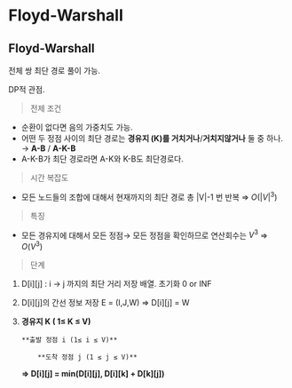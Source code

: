 # Floyd-Warshall

## Floyd-Warshall

전체 쌍 최단 경로 풀이 가능.

DP적 관점.

> 전제 조건

- 순환이 없다면 음의 가중치도 가능.
- 어떤 두 정점 사이의 최단 경로는
**경유지 (K)를 거치거나**/**거치지않거나** 둘 중 하나.
→ **A-B** / **A-K-B**
- A-K-B가 최단 경로라면
A-K와 K-B도 최단경로다.

> 시간 복잡도

- 모든 노드들의 조합에 대해서 현재까지의 최단 경로
총 |V|-1 번 반복 ⇒ $O(|V|^3)$

> 특징

- 모든 경유지에 대해서 모든 정점→ 모든 정점을 확인하므로 연산회수는 $V^3$ ⇒ $O(V^3)$

> 단계

1. D[i][j] : i → j 까지의 최단 거리 저장 배열. 초기화 0 or INF
2. D[i][j]의 간선 정보 저장 E = (I,J,W) ⇒ D[i][j] = W
3. **경유지 K ( 1≤ K ≤ V)**

       **출발 정점 i (1≤ i ≤ V)**

           **도착 정점 j (1 ≤ j ≤ V)**

    **⇒ D[i][j] = min(D[i][j], D[i][k] + D[k][j])**